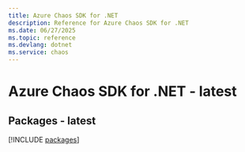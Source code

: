 ```yaml
---
title: Azure Chaos SDK for .NET
description: Reference for Azure Chaos SDK for .NET
ms.date: 06/27/2025
ms.topic: reference
ms.devlang: dotnet
ms.service: chaos
---
```

# Azure Chaos SDK for .NET - latest
## Packages - latest
[!INCLUDE [packages](chaos-index.md)]